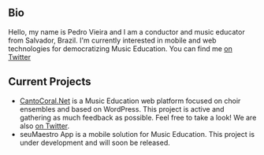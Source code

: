 ## Bio

Hello, my name is Pedro Vieira and I am a conductor and music educator from Salvador, Brazil. I'm currently interested in mobile and web technologies for democratizing Music Education. You can find me [on Twitter](https://twitter.com/pedrovieira_br) 

## Current Projects

- [CantoCoral.Net](https://cantocoral.net) is a Music Education web platform focused on choir ensembles and based on WordPress. This project is active and gathering as much feedback as possible. Feel free to take a look! We are also [on Twitter](https://twitter.com/cantoemrede).  
- seuMaestro App is a mobile solution for Music Education. This project is under development and will soon be released.


<!---
pedvieira/pedvieira is a ✨ special ✨ repository because its `README.md` (this file) appears on your GitHub profile.
You can click the Preview link to take a look at your changes.
--->
